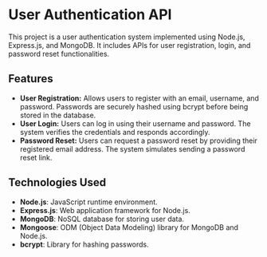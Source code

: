 
# User Authentication API

This project is a user authentication system implemented using Node.js, Express.js, and MongoDB. It includes APIs for user registration, login, and password reset functionalities.

## Features

- **User Registration:** Allows users to register with an email, username, and password. Passwords are securely hashed using bcrypt before being stored in the database.
- **User Login:** Users can log in using their username and password. The system verifies the credentials and responds accordingly.
- **Password Reset:** Users can request a password reset by providing their registered email address. The system simulates sending a password reset link.

## Technologies Used

- **Node.js**: JavaScript runtime environment.
- **Express.js**: Web application framework for Node.js.
- **MongoDB**: NoSQL database for storing user data.
- **Mongoose**: ODM (Object Data Modeling) library for MongoDB and Node.js.
- **bcrypt**: Library for hashing passwords.


